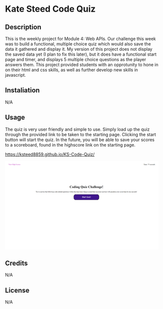 # Kate Steed Code Quiz

## Description

This is the weekly project for Module 4: Web APIs. Our challenge this week was to build a functional, multiple choice quiz which would also save the data it gathered and display it. My version of this project does not display the saved data yet (I plan to fix this later), but it does have a functional start page and timer, and displays 5 multiple choice questions as the player answers them. This project provided students with an opprotunity to hone in on their html and css skills, as well as further develop new skills in javascript.

## Instaliation
N/A

## Usage

The quiz is very user friendly and simple to use. Simply load up the quiz through the provided link to be taken to the starting page. Clicking the start button will start the quiz. In the future, you will be able to save your scores to a scoreboard, found in the highscore link on the starting page.

https://ksteed8859.github.io/KS-Code-Quiz/

![starting-page](./Assets/images/starting-page.png)

## Credits
N/A

## License
N/A
